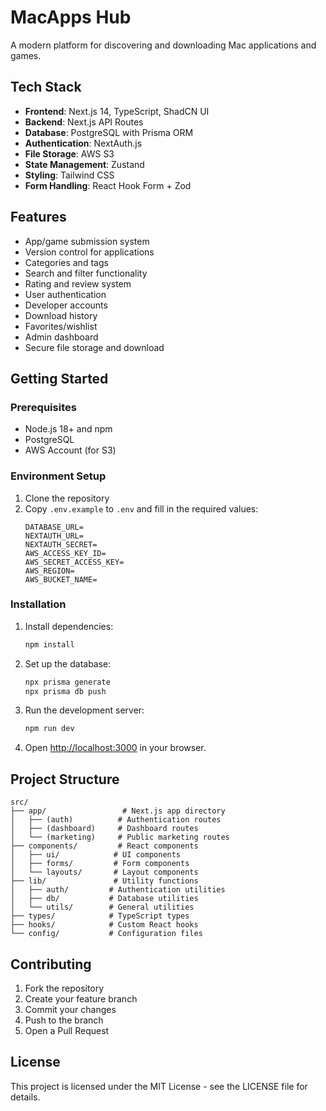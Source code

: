 # MacApps Hub

A modern platform for discovering and downloading Mac applications and games.

## Tech Stack

- **Frontend**: Next.js 14, TypeScript, ShadCN UI
- **Backend**: Next.js API Routes
- **Database**: PostgreSQL with Prisma ORM
- **Authentication**: NextAuth.js
- **File Storage**: AWS S3
- **State Management**: Zustand
- **Styling**: Tailwind CSS
- **Form Handling**: React Hook Form + Zod

## Features

- App/game submission system
- Version control for applications
- Categories and tags
- Search and filter functionality
- Rating and review system
- User authentication
- Developer accounts
- Download history
- Favorites/wishlist
- Admin dashboard
- Secure file storage and download

## Getting Started

### Prerequisites

- Node.js 18+ and npm
- PostgreSQL
- AWS Account (for S3)

### Environment Setup

1. Clone the repository
2. Copy `.env.example` to `.env` and fill in the required values:
   ```
   DATABASE_URL=
   NEXTAUTH_URL=
   NEXTAUTH_SECRET=
   AWS_ACCESS_KEY_ID=
   AWS_SECRET_ACCESS_KEY=
   AWS_REGION=
   AWS_BUCKET_NAME=
   ```

### Installation

1. Install dependencies:
   ```bash
   npm install
   ```

2. Set up the database:
   ```bash
   npx prisma generate
   npx prisma db push
   ```

3. Run the development server:
   ```bash
   npm run dev
   ```

4. Open [http://localhost:3000](http://localhost:3000) in your browser.

## Project Structure

```
src/
├── app/                 # Next.js app directory
│   ├── (auth)          # Authentication routes
│   ├── (dashboard)     # Dashboard routes
│   └── (marketing)     # Public marketing routes
├── components/         # React components
│   ├── ui/            # UI components
│   ├── forms/         # Form components
│   └── layouts/       # Layout components
├── lib/               # Utility functions
│   ├── auth/         # Authentication utilities
│   ├── db/           # Database utilities
│   └── utils/        # General utilities
├── types/            # TypeScript types
├── hooks/            # Custom React hooks
└── config/           # Configuration files
```

## Contributing

1. Fork the repository
2. Create your feature branch
3. Commit your changes
4. Push to the branch
5. Open a Pull Request

## License

This project is licensed under the MIT License - see the LICENSE file for details.
